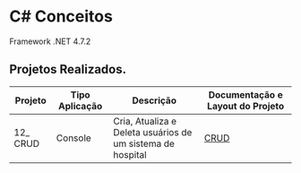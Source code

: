 # C# Conceitos
Framework .NET 4.7.2

## Projetos Realizados.

Projeto | Tipo Aplicação | Descrição | Documentação e Layout do Projeto
------------ | ------------- | ------------- | -------------
12_ CRUD | Console | Cria, Atualiza e Deleta usuários de um sistema de hospital | <a href="https://github.com/juninhocb/C-conceitos/tree/main/12_" target="_blank">CRUD</a>




